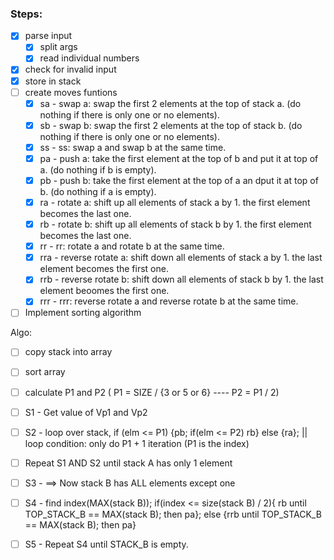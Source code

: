 ### Steps:

- [X] parse input
   - [X] split args
   - [X] read individual numbers
- [X] check for invalid input
- [X] store in stack
- [ ] create moves funtions
  - [X] sa - swap a: swap the first 2 elements at the top of stack a. (do nothing if there is only one or no elements).
  - [X] sb - swap b: swap the first 2 elements at the top of stack b. (do nothing if there is only one or no elements).
  - [X] ss - ss: swap a and swap b at the same time.
  - [X] pa - push a: take the first element at the top of b and put it at top of a. (do nothing if b is empty).
  - [X] pb - push b: take the first element at the top of a an dput it at top of b. (do nothing if a is empty).
  - [X] ra - rotate a: shift up all elements of stack a by 1. the first element becomes the last one.
  - [X] rb - rotate b: shift up all elements of stack b by 1. the first element becomes the last one.
  - [X] rr - rr: rotate a and rotate b at the same time.
  - [X] rra - reverse rotate a: shift down all elements of stack a by 1. the last element becomes the first one.
  - [X] rrb - reverse rotate b: shift down all elements of stack b by 1. the last element beoomes the first one.
  - [X] rrr - rrr: reverse rotate a and reverse rotate b at the same time.
- [ ] Implement sorting algorithm

Algo:
- [ ] copy stack into array
- [ ] sort array
- [ ] calculate P1 and P2 ( P1 = SIZE / {3 or 5 or 6} ---- P2 = P1 / 2)
- [ ] S1 - Get value of Vp1 and Vp2
- [ ] S2 - loop over stack, if (elm <= P1) {pb; if(elm <= P2) rb} else {ra}; || loop condition: only do P1 + 1 iteration (P1 is the index)
- [ ] Repeat S1 AND S2 until stack A has only 1 element
- [ ] S3 - ==> Now stack B has ALL elements except one
- [ ] S4 - find index(MAX(stack B)); if(index <= size(stack B) / 2){ rb until TOP_STACK_B == MAX(stack B); then pa}; else {rrb until TOP_STACK_B == MAX(stack B); then pa}
- [ ] S5 - Repeat S4 until STACK_B is empty.

